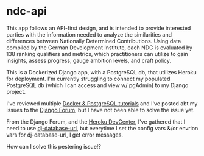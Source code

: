 # ndc-api

This app follows an API-first design, and is intended to provide interested parties with the information needed to analyze the similarities and differences between Nationally Determined Contributions. Using data compiled by the German Development Institute, each NDC is evaluated by 138 ranking qualifiers and metrics, which practitioners can utilize to gain insights, assess progress, gauge ambition levels, and craft policy.

This is a Dockerized Django app, with a PostgreSQL db, that utilizes Heroku for deployment. I'm currently struggling to connect my populated PostgreSQL db (which I can access and view w/ pgAdmin) to my Django project.

I've reviewed multiple [Docker & PostgreSQL tutorials](https://learndjango.com/tutorials/django-docker-and-postgresql-tutorial) and I've posted abt my issues to the [Django Forum](https://groups.google.com/g/django-users/c/0nKJUHuzxGk/m/J1y8VSsgAQAJ), but I have not been able to solve the issue yet. 

From the Django Forum, and the [Heroku DevCenter](https://devcenter.heroku.com/articles/heroku-postgresql), I've gathered that I need to use [dj-database-url](https://pypi.org/project/dj-database-url/), but everytime I set the config vars &/or envrion vars for dj-database-url, I get error messages.

How can I solve this pestering issue!?
